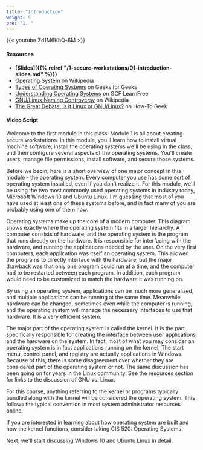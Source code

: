 ```yaml
---
title: "Introduction"
weight: 5
pre: "1. "
---
```


{{< youtube Zd1M6KhQ-6M >}}

#### Resources

* **[Slides]({{% relref "/1-secure-workstations/01-introduction-slides.md"  %}})**
* [Operating System](https://en.wikipedia.org/wiki/Operating_system) on Wikipedia
* [Types of Operating Systems](https://www.geeksforgeeks.org/operating-system-types-operating-systems-awaiting-author/) on Geeks for Geeks
* [Understanding Operating Systems](https://edu.gcfglobal.org/en/computerbasics/understanding-operating-systems/1/) on GCF LearnFree
* [GNU/Linux Naming Controversy](https://en.wikipedia.org/wiki/GNU/Linux_naming_controversy) on Wikipedia
* [The Great Debate: Is it Linux or GNU/Linux?](https://www.howtogeek.com/139287/the-great-debate-is-it-linux-or-gnulinux/) on How-To Geek

#### Video Script

Welcome to the first module in this class! Module 1 is all about creating secure workstations. In this module, you'll learn how to install virtual machine software, install the operating systems we'll be using in the class, and then configure several aspects of the operating systems. You'll create users, manage file permissions, install software, and secure those systems.

Before we begin, here is a short overview of one major concept in this module - the operating system. Every computer you use has some sort of operating system installed, even if you don't realize it. For this module, we'll be using the two most commonly used operating systems in industry today, Microsoft Windows 10 and Ubuntu Linux. I'm guessing that most of you have used at least one of these systems before, and in fact many of you are probably using one of them now.

Operating systems make up the core of a modern computer. This diagram shows exactly where the operating system fits in a larger hierarchy. A computer consists of hardware, and the operating system is the program that runs directly on the hardware. It is responsible for interfacing with the hardware, and running the applications needed by the user. On the very first computers, each application was itself an operating system. This allowed the programs to directly interface with the hardware, but the major drawback was that only one program could run at a time, and the computer had to be restarted between each program. In addition, each program would need to be customized to match the hardware it was running on.

By using an operating system, applications can be much more generalized, and multiple applications can be running at the same time. Meanwhile, hardware can be changed, sometimes even while the computer is running, and the operating system will manage the necessary interfaces to use that hardware. It is a very efficient system.

The major part of the operating system is called the kernel. It is the part specifically responsible for creating the interface between user applications and the hardware on the system. In fact, most of what you may consider an operating system is in fact applications running on the kernel. The start menu, control panel, and registry are actually applications in Windows. Because of this, there is some disagreement over whether they are considered part of the operating system or not. The same discussion has been going on for years in the Linux community. See the resources section for links to the discussion of GNU vs. Linux.

For this course, anything referring to the kernel or programs typically bundled along with the kernel will be considered the operating system. This follows the typical convention in most system administrator resources online.

If you are interested in learning about how operating system are built and how the kernel functions, consider taking CIS 520: Operating Systems.

Next, we'll start discussing Windows 10 and Ubuntu Linux in detail.
